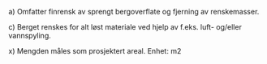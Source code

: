 a) Omfatter finrensk av sprengt bergoverflate og fjerning av renskemasser.

c) Berget renskes for alt løst materiale ved hjelp av f.eks. luft- og/eller vannspyling.

x) Mengden måles som prosjektert areal. Enhet: m2

